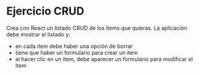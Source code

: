 # Ejercicio CRUD

Crea con React un listado CRUD de los items que quieras. La aplicación debe mostrar el listado y:

- en cada item debe haber una opción de borrar
- tiene que haber un formulario para crear un item
- al hacer clic en un item, debe aparecer un formulario para modificar el item
